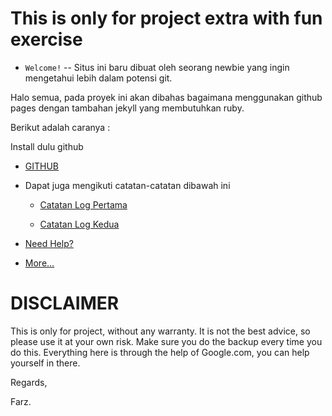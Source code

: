 # This is only for project extra with fun exercise

* `Welcome!` -- Situs ini baru dibuat oleh seorang newbie yang ingin mengetahui lebih dalam potensi git.

Halo semua, pada proyek ini akan dibahas bagaimana menggunakan github pages dengan tambahan jekyll yang membutuhkan ruby.

Berikut adalah caranya :

Install dulu github
* [GITHUB](https://github.com/)

* Dapat juga mengikuti catatan-catatan dibawah ini

  * [Catatan Log Pertama](https://github.com/farz-hkh/extra182.github.io/blob/master/_posts/First/2018-12-27-log-pertama.md)

  * [Catatan Log Kedua](https://farz-hkh.github.io/extra182.github.io/)

* [Need Help?](https://help.github.com/)


* [More...](https://farz-hkh.github.io/extra182.github.io/)


# DISCLAIMER

This is only for project, without any warranty. It is not the best advice, so please use it at your own risk. Make sure you do the backup every time you do this. Everything here is through the help of Google.com, you can help yourself in there.

Regards,

Farz.
